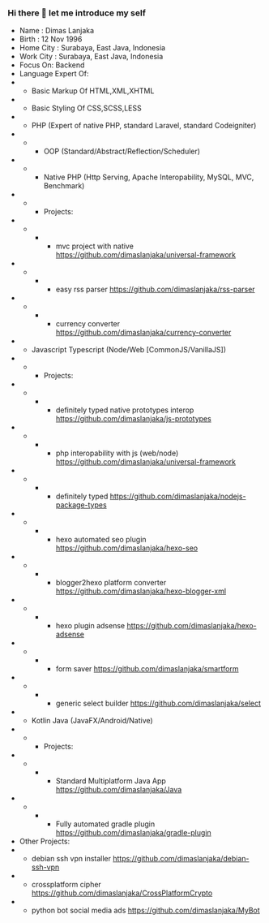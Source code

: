 ### Hi there 👋 let me introduce my self
- Name : Dimas Lanjaka 
- Birth : 12 Nov 1996 
- Home City : Surabaya, East Java, Indonesia 
- Work City : Surabaya, East Java, Indonesia
- Focus On: Backend
- Language Expert Of:
- - Basic Markup Of HTML,XML,XHTML
- - Basic Styling Of CSS,SCSS,LESS
- - PHP (Expert of native PHP, standard Laravel, standard Codeigniter)
- - - OOP (Standard/Abstract/Reflection/Scheduler)
- - - Native PHP (Http Serving, Apache Interopability, MySQL, MVC, Benchmark)
- - - Projects:
- - - - mvc project with native https://github.com/dimaslanjaka/universal-framework
- - - - easy rss parser https://github.com/dimaslanjaka/rss-parser
- - - - currency converter https://github.com/dimaslanjaka/currency-converter
- - Javascript Typescript (Node/Web [CommonJS/VanillaJS])
- - - Projects:
- - - - definitely typed native prototypes interop https://github.com/dimaslanjaka/js-prototypes
- - - - php interopability with js (web/node) https://github.com/dimaslanjaka/universal-framework
- - - - definitely typed https://github.com/dimaslanjaka/nodejs-package-types
- - - - hexo automated seo plugin https://github.com/dimaslanjaka/hexo-seo
- - - - blogger2hexo platform converter https://github.com/dimaslanjaka/hexo-blogger-xml
- - - - hexo plugin adsense https://github.com/dimaslanjaka/hexo-adsense
- - - - form saver https://github.com/dimaslanjaka/smartform
- - - - generic select builder https://github.com/dimaslanjaka/select
- - Kotlin Java (JavaFX/Android/Native)
- - - Projects:
- - - - Standard Multiplatform Java App https://github.com/dimaslanjaka/Java
- - - - Fully automated gradle plugin https://github.com/dimaslanjaka/gradle-plugin
- Other Projects:
- - debian ssh vpn installer https://github.com/dimaslanjaka/debian-ssh-vpn
- - crossplatform cipher https://github.com/dimaslanjaka/CrossPlatformCrypto
- - python bot social media ads https://github.com/dimaslanjaka/MyBot
